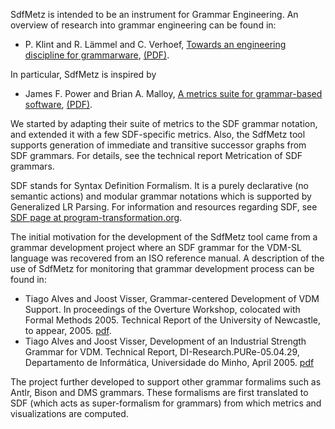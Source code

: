 SdfMetz is intended to be an instrument for Grammar Engineering. An overview of research into grammar engineering can be found in:
  * P. Klint and R. Lämmel and C. Verhoef, [Towards an engineering discipline for grammarware](http://www.cs.vu.nl/grammarware/agenda/), [(PDF)](http://www.cs.vu.nl/grammarware/agenda/paper.pdf).

In particular, SdfMetz is inspired by
  * James F. Power and Brian A. Malloy, [A metrics suite for grammar-based software](http://www.cs.nuim.ie/~jpower/Research/Papers/2004), [(PDF)](http://www.cs.nuim.ie/~jpower/Research/Papers/2004/jsme04.pdf).

We started by adapting their suite of metrics to the SDF grammar notation, and extended it with a few SDF-specific metrics. Also, the SdfMetz tool supports generation of immediate and transitive successor graphs from SDF grammars. For details, see the technical report Metrication of SDF grammars.

SDF stands for Syntax Definition Formalism. It is a purely declarative (no semantic actions) and modular grammar notations which is supported by Generalized LR Parsing. For information and resources regarding SDF, see [SDF page at program-transformation.org](http://www.program-transformation.org/Sdf/WebHome).

The initial motivation for the development of the SdfMetz tool came from a grammar development project where an SDF grammar for the VDM-SL language was recovered from an ISO reference manual. A description of the use of SdfMetz for monitoring that grammar development process can be found in:
  * Tiago Alves and Joost Visser, Grammar-centered Development of VDM Support. In proceedings of the Overture Workshop, colocated with Formal Methods 2005. Technical Report of the University of Newcastle, to appear, 2005. [pdf](http://www.di.uminho.pt/~joostvisser/publications/GrammarCenteredDevelopmentOfVdmSupport.pdf).
  * Tiago Alves and Joost Visser, Development of an Industrial Strength Grammar for VDM. Technical Report, DI-Research.PURe-05.04.29, Departamento de Informática, Universidade do Minho, April 2005. [pdf](http://wiki.di.uminho.pt/twiki/pub/Personal/Tiago/Publications/DI-PURe-05-04-29.pdf)

The project further developed to support other grammar formalims such as Antlr, Bison and DMS grammars. These formalisms are first translated to SDF (which acts as super-formalism for grammars) from which metrics and visualizations are computed.